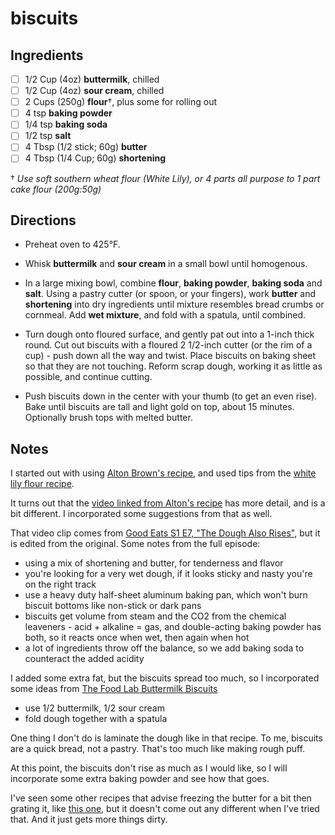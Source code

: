 # biscuits

## Ingredients

* [ ] 1/2 Cup (4oz) **buttermilk**, chilled
* [ ] 1/2 Cup (4oz) **sour cream**, chilled
* [ ] 2 Cups (250g) **flour**†, plus some for rolling out
* [ ] 4 tsp **baking powder**
* [ ] 1/4 tsp **baking soda**
* [ ] 1/2 tsp **salt**
* [ ] 4 Tbsp (1/2 stick; 60g) **butter**
* [ ] 4 Tbsp (1/4 Cup; 60g) **shortening**

† _Use soft southern wheat flour (White Lily), or 4 parts all purpose to 1 part cake flour (200g:50g)_

## Directions

* Preheat oven to 425°F.

* Whisk **buttermilk** and **sour cream** in a small bowl until homogenous.

* In a large mixing bowl, combine **flour**, **baking powder**, **baking soda** and **salt**. Using a pastry cutter (or spoon, or your fingers), work **butter** and **shortening** into dry ingredients until mixture resembles bread crumbs or cornmeal. Add **wet mixture**, and fold with a spatula, until combined.

* Turn dough onto floured surface, and gently pat out into a 1-inch thick round. Cut out biscuits with a floured 2 1/2-inch cutter (or the rim of a cup) - push down all the way and twist. Place biscuits on baking sheet so that they are not touching. Reform scrap dough, working it as little as possible, and continue cutting.

* Push biscuits down in the center with your thumb (to get an even rise). Bake until biscuits are tall and light gold on top, about 15 minutes. Optionally brush tops with melted butter.


## Notes

I started out with using [Alton Brown's recipe](https://www.foodnetwork.com/recipes/alton-brown/southern-biscuits-recipe-2041990), and used tips from the [white lily flour recipe](https://www.whitelily.com/recipes/white-lily-light-and-fluffy-biscuits-3790).

It turns out that the [video linked from Alton's recipe](https://www.youtube.com/watch?v=UHD__HkfexY) has more detail, and is a bit different. I incorporated some suggestions from that as well.

That video clip comes from [Good Eats S1 E7, "The Dough Also Rises"](https://www.youtube.com/watch?v=LR6DWOa4ejs), but it is edited from the original. Some notes from the full episode:
* using a mix of shortening and butter, for tenderness and flavor
* you're looking for a very wet dough, if it looks sticky and nasty you're on the right track
* use a heavy duty half-sheet aluminum baking pan, which won't burn biscuit bottoms like non-stick or dark pans
* biscuits get volume from steam and the CO2 from the chemical leaveners - acid + alkaline = gas, and double-acting baking powder has both, so it reacts once when wet, then again when hot
* a lot of ingredients throw off the balance, so we add baking soda to counteract the added acidity

I added some extra fat, but the biscuits spread too much, so I incorporated some ideas from [The Food Lab Buttermilk Biscuits](https://www.seriouseats.com/the-food-lab-buttermilk-biscuits-recipe)
* use 1/2 buttermilk, 1/2 sour cream
* fold dough together with a spatula

One thing I don't do is laminate the dough like in that recipe. To me, biscuits are a quick bread, not a pastry. That's too much like making rough puff.

At this point, the biscuits don't rise as much as I would like, so I will incorporate some extra baking powder and see how that goes.

I've seen some other recipes that advise freezing the butter for a bit then grating it, like [this one](https://sugarspunrun.com/easy-homemade-biscuits/), but it doesn't come out any different when I've tried that. And it just gets more things dirty.
